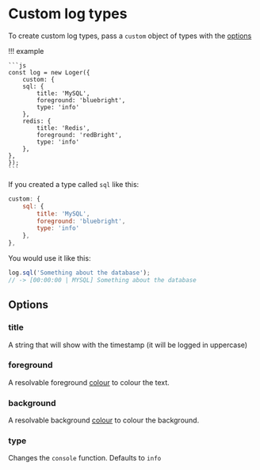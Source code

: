 # Custom log types

To create custom log types, pass a `custom` object of types with the [options](../options)

!!! example

	```js
	const log = new Loger({
		custom: {
		sql: {
			title: 'MySQL',
			foreground: 'bluebright',
			type: 'info'
		},
		redis: {
			title: 'Redis',
			foreground: 'redBright',
			type: 'info'
		},
	},
	});
	```

If you created a type called `sql` like this:

```js
custom: {
	sql: {
		title: 'MySQL',
		foreground: 'bluebright',
		type: 'info'
	},
},
```

You would use it like this:

```js
log.sql('Something about the database');
// -> [00:00:00 | MYSQL] Something about the database
```

## Options

### title

A string that will show with the timestamp (it will be logged in uppercase)

### foreground

A resolvable foreground [colour](/colours) to colour the text.

### background

A resolvable background [colour](/colours) to colour the background.

### type

Changes the `console` function. Defaults to `info`


